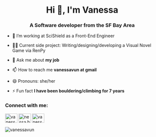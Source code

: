 <h1 align="center">Hi 👋, I'm Vanessa</h1>
<h3 align="center">A Software developer from the SF Bay Area</h3>

- 🔭 I’m working at SciShield as a Front-End Engineer

- 👨‍💻 Current side project: Writing/designing/developing a Visual Novel Game via RenPy

- 💬 Ask me about **my job**

- 📫 How to reach me **vanessavun at gmail**

- 😄 Pronouns: she/her

- ⚡ Fun fact **I have been bouldering/climbing for 7 years**

<h3 align="left">Connect with me:</h3>
<p align="left">
<a href="https://linkedin.com/in/vanessavun" target="blank"><img align="center" src="https://raw.githubusercontent.com/rahuldkjain/github-profile-readme-generator/master/src/images/icons/Social/linked-in-alt.svg" alt="vanessavun" height="30" width="40" /></a>
<a href="https://instagram.com/nessa.byte" target="blank"><img align="center" src="https://raw.githubusercontent.com/rahuldkjain/github-profile-readme-generator/master/src/images/icons/Social/instagram.svg" alt="nessa.byte" height="30" width="40" /></a>
<a href="https://www.leetcode.com/vanessavun" target="blank"><img align="center" src="https://raw.githubusercontent.com/rahuldkjain/github-profile-readme-generator/master/src/images/icons/Social/leet-code.svg" alt="vanessavun" height="30" width="40" /></a>
</p>

<p><img align="center" src="https://github-readme-streak-stats.herokuapp.com/?user=vanessavun&" alt="vanessavun" /></p>
